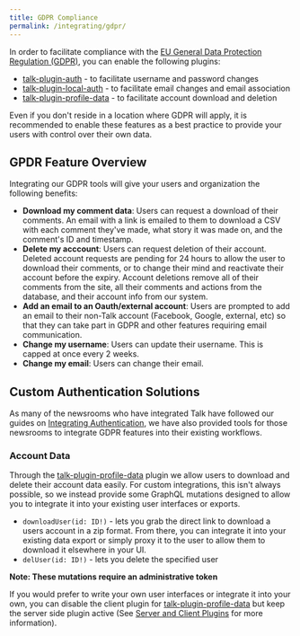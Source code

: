 ```yaml
---
title: GDPR Compliance
permalink: /integrating/gdpr/
---
```


In order to facilitate compliance with the
[EU General Data Protection Regulation (GDPR)](https://www.eugdpr.org/), you
can enable the following plugins:

- [talk-plugin-auth](/talk/plugin/talk-plugin-auth) - to facilitate username and password changes
- [talk-plugin-local-auth](/talk/plugin/talk-plugin-local-auth) - to facilitate email changes and email association
- [talk-plugin-profile-data](/talk/plugin/talk-plugin-profile-data) - to facilitate account download and deletion

Even if you don't reside in a location where GDPR will apply, it is recommended
to enable these features as a best practice to provide your users with control over their
own data.

## GPDR Feature Overview

Integrating our GDPR tools will give your users and organization the following benefits:

- **Download my comment data**: Users can request a download of their comments. An email with a link is emailed to them to download a CSV with each comment they've made, what story it was made on, and the comment's ID and timestamp.
- **Delete my acccount**: Users can request deletion of their account. Deleted account requests are pending for 24 hours to allow the user to download their comments, or to change their mind and reactivate their account before the expiry. Account deletions remove all of their comments from the site, all their comments and actions from the database, and their account info from our system.
- **Add an email to an Oauth/external account**: Users are prompted to add an email to their non-Talk account (Facebook, Google, external, etc) so that they can take part in GDPR and other features requiring email communication.
- **Change my username**: Users can update their username. This is capped at once every 2 weeks.
- **Change my email**: Users can change their email.

## Custom Authentication Solutions

As many of the newsrooms who have integrated Talk have followed our guides on
[Integrating Authentication](/talk/integrating/authentication/), we have also
provided tools for those newsrooms to integrate GDPR features into their
existing workflows.

### Account Data

Through the [talk-plugin-profile-data](/talk/plugin/talk-plugin-profile-data)
plugin we allow users to download and delete their account data easily. For
custom integrations, this isn't always possible, so we instead provide some
GraphQL mutations designed to allow you to integrate it into your existing user
interfaces or exports.

- `downloadUser(id: ID!)` - lets you grab the direct link to download a users
  account in a zip format. From there, you can integrate it into your existing
  data export or simply proxy it to the user to allow them to download it
  elsewhere in your UI.
- `delUser(id: ID!)` - lets you delete the specified user

**Note: These mutations require an administrative token**

If you would prefer to write your own user interfaces or integrate it into your
own, you can disable the client plugin for [talk-plugin-profile-data](/talk/plugin/talk-plugin-profile-data)
but keep the server side plugin active (See [Server and Client Plugins](/talk/plugins/#server-and-client-plugins) for more information).
